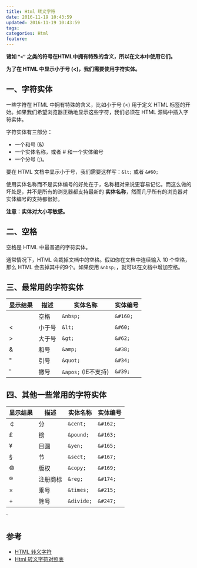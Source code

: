 ```yaml
---
title: Html 转义字符
date: 2016-11-19 10:43:59
updated: 2016-11-19 10:43:59
tags:
categories: Html
feature:
---
```


**诸如 `“<”` 之类的符号在HTML中拥有特殊的含义，所以在文本中使用它们。**

**为了在 HTML 中显示小于号 (<)，我们需要使用字符实体。**

## 一、字符实体

一些字符在 HTML 中拥有特殊的含义，比如小于号 (<) 用于定义 HTML 标签的开始。如果我们希望浏览器正确地显示这些字符，我们必须在 HTML 源码中插入字符实体。

字符实体有三部分：
- 一个和号 (&)
- 一个实体名称，或者 # 和一个实体编号
- 一个分号 (;)。

要在 HTML 文档中显示小于号，我们需要这样写：`&lt;` 或者 `&#60;`

使用实体名称而不是实体编号的好处在于，名称相对来说更容易记忆。而这么做的坏处是，并不是所有的浏览器都支持最新的 **实体名称**，然而几乎所有的浏览器对实体编号的支持都很好。

**注意：实体对大小写敏感。**

## 二、空格

空格是 HTML 中最普通的字符实体。

通常情况下，HTML 会裁掉文档中的空格。假如你在文档中连续输入 10 个空格，那么 HTML 会去掉其中的9个。如果使用 `&nbsp;`，就可以在文档中增加空格。

## 三、最常用的字符实体

显示结果 | 描述  | 实体名称           | 实体编号  
---- | --- | -------------- | ------
     | 空格  |`&nbsp;`          | `&#160;`
<    | 小于号 | `&lt;`           | `&#60;` 
>    | 大于号 | `&gt;`          | `&#62;` 
&    | 和号  | `&amp;`          | `&#38;` 
"    | 引号  | `&quot;`         | `&#34;` 
'    | 撇号  | `&apos;` (IE不支持) | `&#39;` 

## 四、其他一些常用的字符实体

显示结果 | 描述   | 实体名称     | 实体编号  
---- | ---- | -------- | ------
￠    | 分    | `&cent;`   | `&#162;`
£    | 镑    | `&pound;`  | `&#163;`
¥    | 日圆   | `&yen;`    | `&#165;`
§    | 节    | `&sect;`   | `&#167;`
©    | 版权   | `&copy;`   | `&#169;`
®    | 注册商标 | `&reg;`    | `&#174;`
×    | 乘号   | `&times;`  | `&#215;`
÷    | 除号   | `&divide;` | `&#247;`
`
## 参考
- [HTML 转义字符](http://www.w3chtml.com/html/character.html)
- [Html 转义字符对照表](http://tool.oschina.net/commons?type=2)